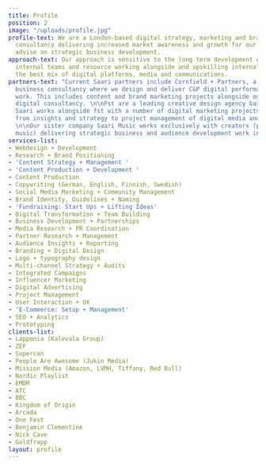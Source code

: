 ```yaml
---
title: Profile
position: 2
image: "/uploads/profile.jpg"
profile-text: We are a London-based digital strategy, marketing and brand development
  consultancy delivering increased market awareness and growth for our clients alongside
  advise on strategic business development.
approach-text: Our approach is sensitive to the long term development of our clients
  internal teams and resource working alongside and upskilling internal teams with
  the best mix of digital platforms, media and communications.
partners-text: "Current Saari partners include Cornfield + Partners, a London based
  business consultancy where we design and deliver C&P digital performance and marketing
  work. This includes content and brand marketing projects alongside our strategic
  digital consultancy. \n\nFst are a leading creative design agency based in Marlow,
  Saari works alongside fst with a number of digital marketing projects that span
  from insights and strategy to project management of digital media and content marketing.
  \n\nOur sister company Saari Music works exclusively with creators (primarily in
  music) delivering strategic business and audience development work in content marketing."
services-list:
- Webdesign + Development
- Research + Brand Positioning
- 'Content Strategy + Management '
- 'Content Production + Development '
- Content Production
- Copywriting (German, English, Finnish, Swedish)
- Social Media Marketing + Community Management
- Brand Identity, Guidelines + Naming
- 'Fundraising: Start Ups + Lifting Ideas'
- Digital Transformation + Team Building
- Business Development + Partnerships
- Media Research + PR Coordination
- Partner Research + Management
- Audience Insights + Reporting
- Branding + Digital Design
- Logo + typography design
- Multi-channel Strategy + Audits
- Integrated Campaigns
- Influencer Marketing
- Digital Advertising
- Project Management
- User Interaction + UX
- 'E-Commerce: Setup + Management'
- SEO + Analytics
- Prototyping
clients-list:
- Lapponia (Kalevala Group)
- ZEF
- Supercan
- People Are Awesome (Jukin Media)
- Mission Media (Amazon, LVMH, Tiffany, Red Bull)
- Nordic Playlist
- EMDM
- ATC
- BBC
- Kingdom of Origin
- Arcada
- One Fest
- Benjamin Clementine
- Nick Cave
- Goldfrapp
layout: profile
---
```


